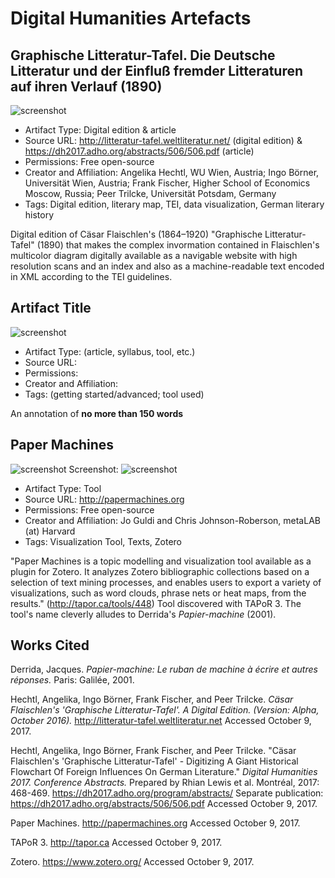 # Digital Humanities Artefacts

## Graphische Litteratur-Tafel. Die Deutsche Litteratur und der Einfluß fremder Litteraturen auf ihren Verlauf (1890)

![screenshot](https://raw.githubusercontent.com/klahn/digitalhumanities/master/Graphische_Litteratur-Tafel.JPG)

* Artifact Type: Digital edition & article
* Source URL: http://litteratur-tafel.weltliteratur.net/ (digital edition) & https://dh2017.adho.org/abstracts/506/506.pdf (article)
* Permissions: Free open-source
* Creator and Affiliation: Angelika Hechtl, WU Wien, Austria; Ingo Börner, Universität Wien, Austria; Frank Fischer, Higher School of Economics Moscow, Russia; Peer Trilcke, Universität Potsdam, Germany
* Tags: Digital edition, literary map, TEI, data visualization, German literary history

Digital	edition of Cäsar Flaischlen's	(1864–1920) "Graphische Litteratur-Tafel" (1890) that makes the complex invormation contained in Flaischlen's multicolor diagram digitally available as a navigable website with high resolution scans and an index and also as a machine-readable text encoded in XML according to the TEI guidelines. 

## Artifact Title 

![screenshot](https://raw.githubusercontent.com/klahn/digitalhumanities/master/papermachines_screenshot_of_screenshots.JPG)

* Artifact Type: (article, syllabus, tool, etc.)
* Source URL: 
* Permissions: 
* Creator and Affiliation:
* Tags: (getting started/advanced; tool used)

An annotation of **no more than 150 words**

## Paper Machines 

![screenshot](https://raw.githubusercontent.com/klahn/digitalhumanities/master/paper_machines_banner.JPG)
Screenshot:
![screenshot](https://raw.githubusercontent.com/klahn/digitalhumanities/master/paper_machines_screenshot.JPG)

* Artifact Type: Tool
* Source URL: http://papermachines.org
* Permissions: Free open-source
* Creator and Affiliation: Jo Guldi and Chris Johnson-Roberson, metaLAB (at) Harvard
* Tags: Visualization Tool, Texts, Zotero 

"Paper Machines is a topic modelling and visualization tool available as a plugin for Zotero. It analyzes Zotero bibliographic collections based on a selection of text mining processes, and enables users to export a variety of visualizations, such as word clouds, phrase nets or heat maps, from the results." (http://tapor.ca/tools/448) Tool discovered with TAPoR 3. The tool's name cleverly alludes to Derrida's *Papier-machine* (2001).

## Works Cited 

Derrida, Jacques. *Papier-machine: Le ruban de machine à écrire et autres réponses.* Paris: Galilée, 2001.

Hechtl, Angelika, Ingo Börner, Frank Fischer, and Peer Trilcke. *Cäsar Flaischlen's 'Graphische Litteratur-Tafel'. A Digital Edition. (Version: Alpha, October 2016).* http://litteratur-tafel.weltliteratur.net Accessed October 9, 2017.

Hechtl, Angelika, Ingo Börner, Frank Fischer, and Peer Trilcke. "Cäsar Flaischlen's 'Graphische Litteratur-Tafel' - Digitizing A Giant Historical Flowchart Of Foreign Influences On German Literature." *Digital Humanities 2017. Conference Abstracts.* Prepared by Rhian Lewis et al. Montréal, 2017: 468-469. https://dh2017.adho.org/program/abstracts/ Separate publication: https://dh2017.adho.org/abstracts/506/506.pdf Accessed October 9, 2017.

Paper Machines. http://papermachines.org Accessed October 9, 2017.

TAPoR 3. http://tapor.ca Accessed October 9, 2017.

Zotero. https://www.zotero.org/ Accessed October 9, 2017.

